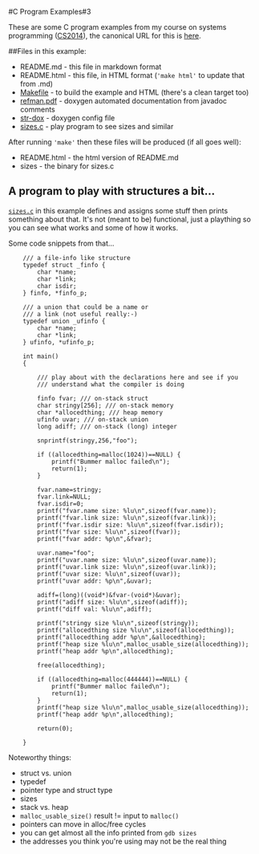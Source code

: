 
#C Program Examples#3

These are some C program examples from my course on systems 
programming (<a href="https://down.dsg.cs.tcd.ie/cs2014">CS2014</a>),
the canonical URL for this is 
<a href="https://down.dsg.cs.tcd.ie/cs2014/examples/c-progs-3/README.html">here</a>.

##Files in this example:

- README.md - this file in markdown format
- README.html - this file, in HTML format (```'make html'``` to update that from .md)
- [Makefile](Makefile) - to build the example and HTML (there's a clean target too)
- [refman.pdf](refman.pdf) - doxygen automated documentation from javadoc comments
- [str-dox](str-dox) - doxygen config file
- [sizes.c](sizes.c) - play program to see sizes and similar

After running ```'make'``` then these files will be produced (if all
goes well):

- README.html - the html version of README.md
- sizes - the binary for sizes.c


## A program to play with structures a bit...

[```sizes.c```](sizes.c) in this example defines
and assigns some stuff then prints something
about that. It's not (meant to be) functional,
just a plaything so you can see what works and
some of how it works.

Some code snippets from that...

		/// a file-info like structure 
		typedef struct _finfo {
		    char *name;
		    char *link;
		    char isdir;
		} finfo, *finfo_p;
		
		/// a union that could be a name or
		/// a link (not useful really:-)
		typedef union _ufinfo {
		    char *name;
		    char *link;
		} ufinfo, *ufinfo_p;
		
		int main()
		{
		
			/// play about with the declarations here and see if you
			/// understand what the compiler is doing
		
			finfo fvar; /// on-stack struct
			char stringy[256]; /// on-stack memory
			char *allocedthing; /// heap memory
			ufinfo uvar; /// on-stack union
			long adiff; /// on-stack (long) integer
		
			snprintf(stringy,256,"foo");
		
			if ((allocedthing=malloc(1024))==NULL) {
				printf("Bummer malloc failed\n");
				return(1);
			}
		
			fvar.name=stringy;
			fvar.link=NULL;
			fvar.isdir=0;
			printf("fvar.name size: %lu\n",sizeof(fvar.name));
			printf("fvar.link size: %lu\n",sizeof(fvar.link));
			printf("fvar.isdir size: %lu\n",sizeof(fvar.isdir));
			printf("fvar size: %lu\n",sizeof(fvar));
			printf("fvar addr: %p\n",&fvar);
			
			uvar.name="foo";
			printf("uvar.name size: %lu\n",sizeof(uvar.name));
			printf("uvar.link size: %lu\n",sizeof(uvar.link));
			printf("uvar size: %lu\n",sizeof(uvar));
			printf("uvar addr: %p\n",&uvar);
		
			adiff=(long)((void*)&fvar-(void*)&uvar);
			printf("adiff size: %lu\n",sizeof(adiff));
			printf("diff val: %lu\n",adiff);
		
			printf("stringy size %lu\n",sizeof(stringy));
			printf("allocedthing size %lu\n",sizeof(allocedthing));
			printf("allocedthing addr %p\n",&allocedthing);
			printf("heap size %lu\n",malloc_usable_size(allocedthing));
			printf("heap addr %p\n",allocedthing);
		
			free(allocedthing);
		
			if ((allocedthing=malloc(444444))==NULL) {
				printf("Bummer malloc failed\n");
				return(1);
			}
			printf("heap size %lu\n",malloc_usable_size(allocedthing));
			printf("heap addr %p\n",allocedthing);
		
			return(0);
		
		}

Noteworthy things:

- struct vs. union
- typedef
- pointer type and struct type
- sizes
- stack vs. heap
- ```malloc_usable_size()``` result != input to ```malloc()```
- pointers can move in alloc/free cycles
- you can get almost all the info printed from ```gdb sizes``` 
- the addresses you think you're using may not be the real thing
